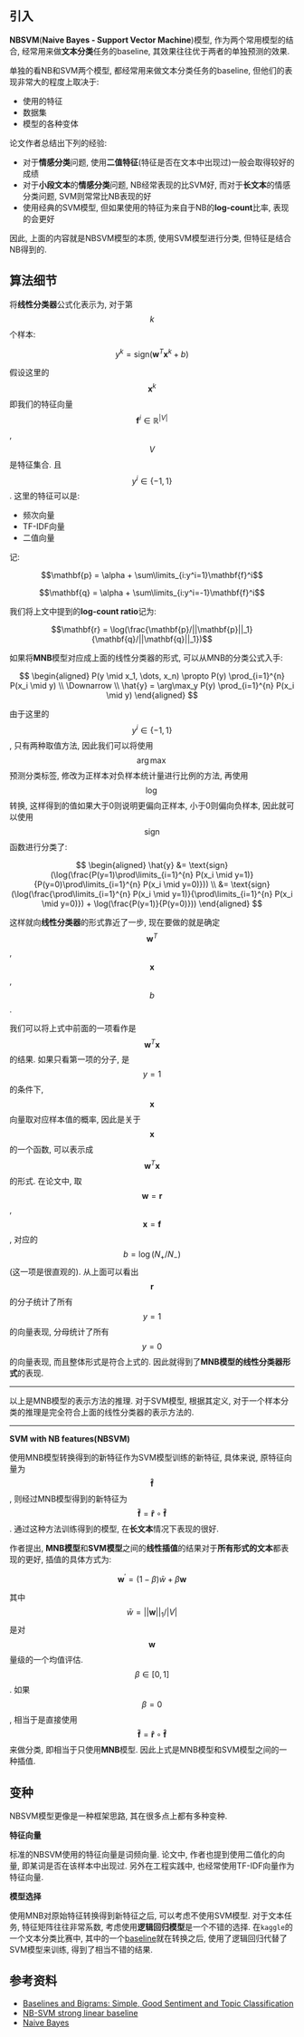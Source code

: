 ## 引入

**NBSVM**(**Naive Bayes - Support Vector Machine**)模型, 作为两个常用模型的结合, 经常用来做**文本分类**任务的baseline, 其效果往往优于两者的单独预测的效果.

单独的看NB和SVM两个模型, 都经常用来做文本分类任务的baseline, 但他们的表现非常大的程度上取决于:

- 使用的特征
- 数据集
- 模型的各种变体

论文作者总结出下列的经验:

- 对于**情感分类**问题, 使用**二值特征**(特征是否在文本中出现过)一般会取得较好的成绩
- 对于**小段文本**的**情感分类**问题, NB经常表现的比SVM好, 而对于**长文本**的情感分类问题, SVM则常常比NB表现的好
- 使用经典的SVM模型, 但如果使用的特征为来自于NB的**log-count**比率, 表现的会更好

因此, 上面的内容就是NBSVM模型的本质, 使用SVM模型进行分类, 但特征是结合NB得到的.

## 算法细节

将**线性分类器**公式化表示为, 对于第$$k$$个样本:

$$y^k=\text{sign}(\mathbf{w}^T \mathbf{x}^k + b)$$

假设这里的$$\mathbf{x}^k$$即我们的特征向量$$\mathbf{f}^i \in \mathbb{R}^{|V|}$$, $$V$$是特征集合. 且$$y^i \in \{-1, 1\}$$. 这里的特征可以是:

- 频次向量
- TF-IDF向量
- 二值向量

记:

$$\mathbf{p} = \alpha + \sum\limits_{i:y^i=1}\mathbf{f}^i$$

$$\mathbf{q} = \alpha + \sum\limits_{i:y^i=-1}\mathbf{f}^i$$

我们将上文中提到的**log-count ratio**记为:

$$\mathbf{r} = \log(\frac{\mathbf{p}/||\mathbf{p}||_1}{\mathbf{q}/||\mathbf{q}||_1})$$

如果将**MNB**模型对应成上面的线性分类器的形式, 可以从MNB的分类公式入手:

$$
\begin{aligned}
P(y \mid x_1, \dots, x_n) \propto P(y) \prod_{i=1}^{n} P(x_i \mid y) \\
\Downarrow \\
\hat{y} = \arg\max_y P(y) \prod_{i=1}^{n} P(x_i \mid y)
\end{aligned}
$$

由于这里的$$y^i \in \{-1, 1\}$$, 只有两种取值方法, 因此我们可以将使用$$\arg\max$$预测分类标签, 修改为正样本对负样本统计量进行比例的方法, 再使用$$\log$$转换, 这样得到的值如果大于0则说明更偏向正样本, 小于0则偏向负样本, 因此就可以使用$$\text{sign}$$函数进行分类了:

$$
\begin{aligned}
\hat{y} &= \text{sign}(\log(\frac{P(y=1)\prod\limits_{i=1}^{n} P(x_i \mid y=1)}{P(y=0)\prod\limits_{i=1}^{n} P(x_i \mid y=0)})) \\
&= \text{sign}(\log(\frac{\prod\limits_{i=1}^{n} P(x_i \mid y=1)}{\prod\limits_{i=1}^{n} P(x_i \mid y=0)}) + \log(\frac{P(y=1)}{P(y=0)}))
\end{aligned}
$$

这样就向**线性分类器**的形式靠近了一步, 现在要做的就是确定$$\mathbf{w}^T$$, $$\mathbf{x}$$, $$b$$.

我们可以将上式中前面的一项看作是$$\mathbf{w}^T\mathbf{x}$$的结果. 如果只看第一项的分子, 是$$y=1$$的条件下, $$\mathbf{x}$$向量取对应样本值的概率, 因此是关于$$\mathbf{x}$$的一个函数, 可以表示成$$\mathbf{w}^T\mathbf{x}$$的形式. 在论文中, 取$$\mathbf{w}=\mathbf{r}$$, $$\mathbf{x}=\mathbf{f}$$, 对应的$$b=\log(N_+/N_-)$$(这一项是很直观的). 从上面可以看出$$\mathbf{r}$$的分子统计了所有$$y=1$$的向量表现, 分母统计了所有$$y=0$$的向量表现, 而且整体形式是符合上式的. 因此就得到了**MNB模型的线性分类器形式**的表现.

---

以上是MNB模型的表示方法的推理. 对于SVM模型, 根据其定义, 对于一个样本分类的推理是完全符合上面的线性分类器的表示方法的.

---

**SVM with NB features(NBSVM)**

使用MNB模型转换得到的新特征作为SVM模型训练的新特征, 具体来说, 原特征向量为$$\mathbf{\hat{f}}$$, 则经过MNB模型得到的新特征为$$\mathbf{\tilde{f}}=\mathbf{\hat{r}} \circ \mathbf{\hat{f}}$$. 通过这种方法训练得到的模型, 在**长文本**情况下表现的很好.

作者提出, **MNB模型**和**SVM模型**之间的**线性插值**的结果对于**所有形式的文本**都表现的更好, 插值的具体方式为:

$$\mathbf{w}^{\prime} = (1-\beta)\bar{w} + \beta \mathbf{w}$$

其中$$\bar{w}=||\mathbf{w}||_1 / |V|$$是对$$\mathbf{w}$$量级的一个均值评估. $$\beta \in [0, 1]$$. 如果$$\beta=0$$, 相当于是直接使用$$\mathbf{\tilde{f}}=\mathbf{\hat{r}} \circ \mathbf{\hat{f}}$$来做分类, 即相当于只使用**MNB**模型. 因此上式是MNB模型和SVM模型之间的一种插值.

## 变种

NBSVM模型更像是一种框架思路, 其在很多点上都有多种变种.

**特征向量**

标准的NBSVM使用的特征向量是词频向量. 论文中, 作者也提到使用二值化的向量, 即某词是否在该样本中出现过. 另外在工程实践中, 也经常使用TF-IDF向量作为特征向量.

**模型选择**

使用MNB对原始特征转换得到新特征之后, 可以考虑不使用SVM模型. 对于文本任务, 特征矩阵往往非常系数, 考虑使用**逻辑回归模型**是一个不错的选择. 在`kaggle`的一个文本分类比赛中, 其中的一个[baseline](https://www.kaggle.com/jhoward/nb-svm-strong-linear-baseline/notebook)就在转换之后, 使用了逻辑回归代替了SVM模型来训练, 得到了相当不错的结果.

## 参考资料

- [Baselines and Bigrams: Simple, Good Sentiment and Topic Classification](https://nlp.stanford.edu/pubs/sidaw12_simple_sentiment.pdf)
- [NB-SVM strong linear baseline](https://www.kaggle.com/jhoward/nb-svm-strong-linear-baseline/notebook)
- [Naive Bayes](https://scikit-learn.org/stable/modules/naive_bayes.html)
